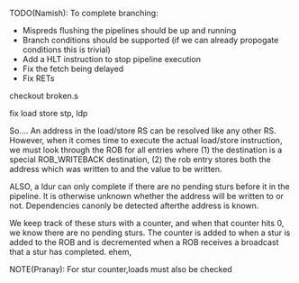 
TODO(Namish): To complete branching:
- Mispreds flushing the pipelines should be up and running
- Branch conditions should be supported (if we can already propogate
conditions this is trivial)
- Add a HLT instruction to stop pipeline execution
- Fix the fetch being delayed
- Fix RETs

checkout broken.s

fix load store
stp, ldp

So....
An address in the load/store RS can be resolved like any
other RS. However, when it comes time to execute the actual
load/store instruction, we must look through the ROB for all
entries where (1) the destination is a special ROB_WRITEBACK
destination, (2) the rob entry stores both the address which
was written to and the value to be written.

ALSO, a ldur can only complete if there are no pending sturs
before it in the pipeline. It is otherwise unknown whether the address
will be written to or not. Dependencies canonly be detected
afterthe address is known.

We keep track of these sturs with a counter, and when that
counter hits 0, we know there are no pending sturs. The counter
is added to when a stur is added to the ROB and is decremented
when a ROB receives a broadcast that a stur has completed.
ehem,

NOTE(Pranay): For stur counter,loads must also be checked
